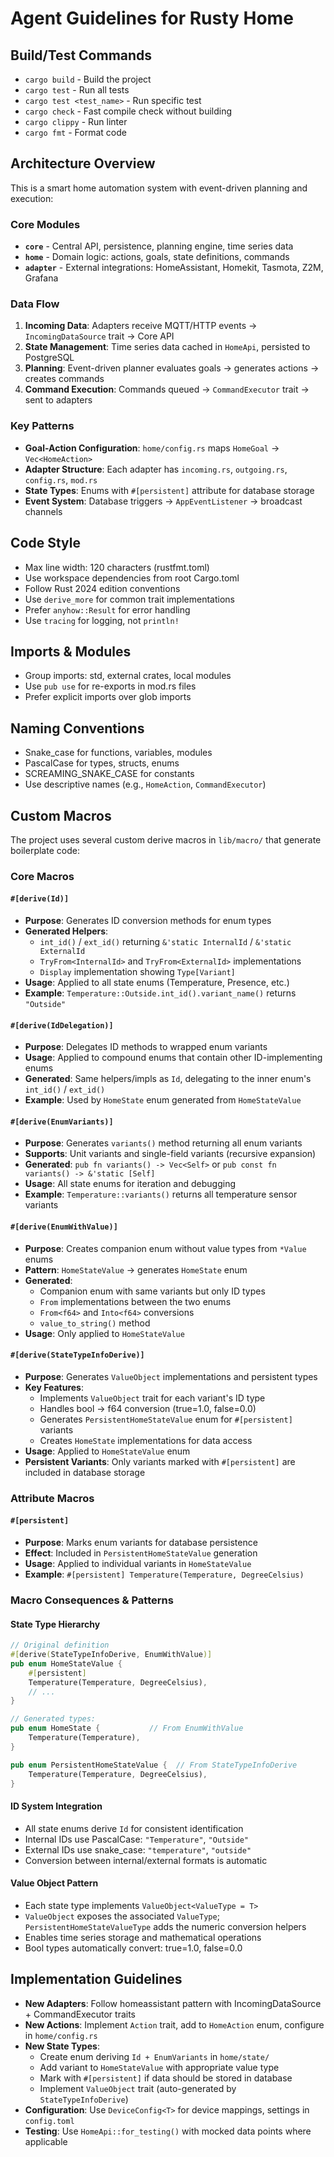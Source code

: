 # Agent Guidelines for Rusty Home

## Build/Test Commands

- `cargo build` - Build the project
- `cargo test` - Run all tests
- `cargo test <test_name>` - Run specific test
- `cargo check` - Fast compile check without building
- `cargo clippy` - Run linter
- `cargo fmt` - Format code

## Architecture Overview

This is a smart home automation system with event-driven planning and execution:

### Core Modules

- **`core`** - Central API, persistence, planning engine, time series data
- **`home`** - Domain logic: actions, goals, state definitions, commands
- **`adapter`** - External integrations: HomeAssistant, Homekit, Tasmota, Z2M, Grafana

### Data Flow

1. **Incoming Data**: Adapters receive MQTT/HTTP events → `IncomingDataSource` trait → Core API
2. **State Management**: Time series data cached in `HomeApi`, persisted to PostgreSQL
3. **Planning**: Event-driven planner evaluates goals → generates actions → creates commands
4. **Command Execution**: Commands queued → `CommandExecutor` trait → sent to adapters

### Key Patterns

- **Goal-Action Configuration**: `home/config.rs` maps `HomeGoal` → `Vec<HomeAction>`
- **Adapter Structure**: Each adapter has `incoming.rs`, `outgoing.rs`, `config.rs`, `mod.rs`
- **State Types**: Enums with `#[persistent]` attribute for database storage
- **Event System**: Database triggers → `AppEventListener` → broadcast channels

## Code Style

- Max line width: 120 characters (rustfmt.toml)
- Use workspace dependencies from root Cargo.toml
- Follow Rust 2024 edition conventions
- Use `derive_more` for common trait implementations
- Prefer `anyhow::Result` for error handling
- Use `tracing` for logging, not `println!`

## Imports & Modules

- Group imports: std, external crates, local modules
- Use `pub use` for re-exports in mod.rs files
- Prefer explicit imports over glob imports

## Naming Conventions

- Snake_case for functions, variables, modules
- PascalCase for types, structs, enums
- SCREAMING_SNAKE_CASE for constants
- Use descriptive names (e.g., `HomeAction`, `CommandExecutor`)

## Custom Macros

The project uses several custom derive macros in `lib/macro/` that generate boilerplate code:

### Core Macros

#### `#[derive(Id)]`

- **Purpose**: Generates ID conversion methods for enum types
- **Generated Helpers**:
  - `int_id()` / `ext_id()` returning `&'static InternalId` / `&'static ExternalId`
  - `TryFrom<InternalId>` and `TryFrom<ExternalId>` implementations
  - `Display` implementation showing `Type[Variant]`
- **Usage**: Applied to all state enums (Temperature, Presence, etc.)
- **Example**: `Temperature::Outside.int_id().variant_name()` returns `"Outside"`

#### `#[derive(IdDelegation)]`

- **Purpose**: Delegates ID methods to wrapped enum variants
- **Usage**: Applied to compound enums that contain other ID-implementing enums
- **Generated**: Same helpers/impls as `Id`, delegating to the inner enum's `int_id()` / `ext_id()`
- **Example**: Used by `HomeState` enum generated from `HomeStateValue`

#### `#[derive(EnumVariants)]`

- **Purpose**: Generates `variants()` method returning all enum variants
- **Supports**: Unit variants and single-field variants (recursive expansion)
- **Generated**: `pub fn variants() -> Vec<Self>` or `pub const fn variants() -> &'static [Self]`
- **Usage**: All state enums for iteration and debugging
- **Example**: `Temperature::variants()` returns all temperature sensor variants

#### `#[derive(EnumWithValue)]`

- **Purpose**: Creates companion enum without value types from `*Value` enums
- **Pattern**: `HomeStateValue` → generates `HomeState` enum
- **Generated**:
  - Companion enum with same variants but only ID types
  - `From` implementations between the two enums
  - `From<f64>` and `Into<f64>` conversions
  - `value_to_string()` method
- **Usage**: Only applied to `HomeStateValue`

#### `#[derive(StateTypeInfoDerive)]`

- **Purpose**: Generates `ValueObject` implementations and persistent types
- **Key Features**:
  - Implements `ValueObject` trait for each variant's ID type
  - Handles bool → f64 conversion (true=1.0, false=0.0)
  - Generates `PersistentHomeStateValue` enum for `#[persistent]` variants
  - Creates `HomeState` implementations for data access
- **Usage**: Applied to `HomeStateValue` enum
- **Persistent Variants**: Only variants marked with `#[persistent]` are included in database storage

### Attribute Macros

#### `#[persistent]`

- **Purpose**: Marks enum variants for database persistence
- **Effect**: Included in `PersistentHomeStateValue` generation
- **Usage**: Applied to individual variants in `HomeStateValue`
- **Example**: `#[persistent] Temperature(Temperature, DegreeCelsius)`

### Macro Consequences & Patterns

#### State Type Hierarchy

```rust
// Original definition
#[derive(StateTypeInfoDerive, EnumWithValue)]
pub enum HomeStateValue {
    #[persistent]
    Temperature(Temperature, DegreeCelsius),
    // ...
}

// Generated types:
pub enum HomeState {           // From EnumWithValue
    Temperature(Temperature),
}

pub enum PersistentHomeStateValue {  // From StateTypeInfoDerive
    Temperature(Temperature, DegreeCelsius),
}
```

#### ID System Integration

- All state enums derive `Id` for consistent identification
- Internal IDs use PascalCase: `"Temperature"`, `"Outside"`
- External IDs use snake_case: `"temperature"`, `"outside"`
- Conversion between internal/external formats is automatic

#### Value Object Pattern

- Each state type implements `ValueObject<ValueType = T>`
- `ValueObject` exposes the associated `ValueType`; `PersistentHomeStateValueType` adds the numeric conversion helpers
- Enables time series storage and mathematical operations
- Bool types automatically convert: true=1.0, false=0.0

## Implementation Guidelines

- **New Adapters**: Follow homeassistant pattern with IncomingDataSource + CommandExecutor traits
- **New Actions**: Implement `Action` trait, add to `HomeAction` enum, configure in `home/config.rs`
- **New State Types**:
  - Create enum deriving `Id + EnumVariants` in `home/state/`
  - Add variant to `HomeStateValue` with appropriate value type
  - Mark with `#[persistent]` if data should be stored in database
  - Implement `ValueObject` trait (auto-generated by `StateTypeInfoDerive`)
- **Configuration**: Use `DeviceConfig<T>` for device mappings, settings in `config.toml`
- **Testing**: Use `HomeApi::for_testing()` with mocked data points where applicable
